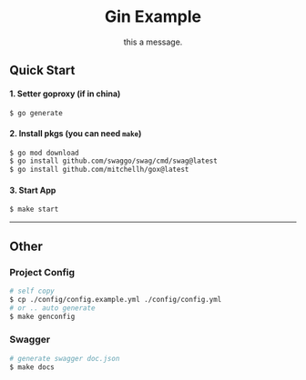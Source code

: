 <h1 align="center">Gin Example</h1>

<div align="center">
this a message.
</div>

## Quick Start

#### 1. Setter goproxy (if in china)

```bash
$ go generate
```


#### 2. Install pkgs (you can need `make`)

```bash
$ go mod download
$ go install github.com/swaggo/swag/cmd/swag@latest
$ go install github.com/mitchellh/gox@latest
```

#### 3. Start App

```bash
$ make start
```

---

## Other

### Project Config

```bash
# self copy
$ cp ./config/config.example.yml ./config/config.yml
# or .. auto generate
$ make genconfig
```

### Swagger
```bash
# generate swagger doc.json
$ make docs
```
